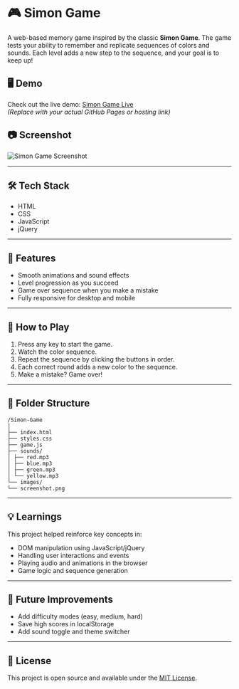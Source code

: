 # 🎮 Simon Game

A web-based memory game inspired by the classic **Simon Game**. The game tests your ability to remember and replicate sequences of colors and sounds. Each level adds a new step to the sequence, and your goal is to keep up!

## 🖥️ Demo

Check out the live demo: [Simon Game Live](https://your-live-site-link.com)  
*(Replace with your actual GitHub Pages or hosting link)*

## 📷 Screenshot

![Simon Game Screenshot](screenshot.png)  

---

## 🛠️ Tech Stack

- HTML
- CSS
- JavaScript
- jQuery

---

## 🚀 Features

- Smooth animations and sound effects
- Level progression as you succeed
- Game over sequence when you make a mistake
- Fully responsive for desktop and mobile

---

## 🧠 How to Play

1. Press any key to start the game.
2. Watch the color sequence.
3. Repeat the sequence by clicking the buttons in order.
4. Each correct round adds a new color to the sequence.
5. Make a mistake? Game over!

---

## 📁 Folder Structure
```
/Simon-Game
│
├── index.html
├── styles.css
├── game.js
├── sounds/
│ ├── red.mp3
│ ├── blue.mp3
│ ├── green.mp3
│ └── yellow.mp3
└── images/
└── screenshot.png
```

---

## 💡 Learnings

This project helped reinforce key concepts in:
- DOM manipulation using JavaScript/jQuery
- Handling user interactions and events
- Playing audio and animations in the browser
- Game logic and sequence generation

---

## 📌 Future Improvements

- Add difficulty modes (easy, medium, hard)
- Save high scores in localStorage
- Add sound toggle and theme switcher

---

## 📜 License

This project is open source and available under the [MIT License](LICENSE).




